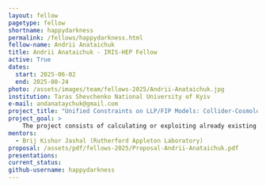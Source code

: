 ```yaml
---
layout: fellow
pagetype: fellow
shortname: happydarkness
permalink: /fellows/happydarkness.html
fellow-name: Andrii Anataichuk
title: Andrii Anataichuk - IRIS-HEP Fellow
active: True
dates:
  start: 2025-06-02
  end: 2025-08-24
photo: /assets/images/team/fellows-2025/Andrii-Anataichuk.jpg
institution: Taras Shevchenko National University of Kyiv
e-mail: andanataychuk@gmail.com
project_title: "Unified Constraints on LLP/FIP Models: Collider-Cosmology Synergy"
project_goal: >
    The project consists of calculating or exploiting already existing constraints from experimental collider and cosmological data, and carefully combining these results into a unified picture that shows allowed regions for dark matter. We want to integrate collider data (ATLAS/CMS mono-X searches, LHCb displaced vertex results) with cosmological constraints (Planck relic density, CMB distortions). Using Bayesian inference methods (e.g., MCMC), we will construct posterior distributions for key parameters (mχmχ, gDgD). Deliverables include combined exclusion plots that highlight regions of parameter space accessible to both colliders and cosmology.
mentors:
  - Brij Kishor Jashal (Rutherford Appleton Laboratory)
proposal: /assets/pdf/fellows-2025/Proposal-Andrii-Anataichuk.pdf
presentations:
current_status:
github-username: happydarkness
---
```

